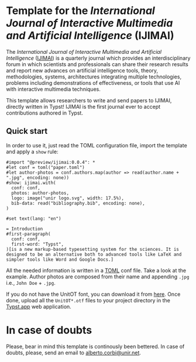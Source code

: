 
# Template for the _International Journal of Interactive Multimedia and Artificial Intelligence_ (IJIMAI)
The _International Journal of Interactive Multimedia and Artificial Intelligence_ ([IJIMAI](https://www.ijimai.org)) is a quarterly journal which provides an interdisciplinary forum in which scientists and professionals can share their research results and report new advances on artificial intelligence tools, theory, methodologies, systems, architectures integrating multiple technologies, problems including demonstrations of effectiveness, or tools that use AI with interactive multimedia techniques.

This template allows researchers to write and send papers to IJIMAI, directly written in Typst! IJIMAI is the first journal ever to accept contributions authored in Typst. 

## Quick start
In order to use it, just read the TOML configuration file, import the template and apply a `show` rule: 

```Typst
#import "@preview/ijimai:0.0.4": *
#let conf = toml("paper.toml")
#let author-photos = conf.authors.map(author => read(author.name + ".jpg", encoding: none))
#show: ijimai.with(
  conf: conf,
  photos: author-photos,
  logo: image("unir logo.svg", width: 17.5%),
  bib-data: read("bibliography.bib", encoding: none),
)

#set text(lang: "en")

= Introduction
#first-paragraph(
  conf: conf,
  first-word: "Typst",
)[is a new markup-based typesetting system for the sciences. It is designed to be an alternative both to advanced tools like LaTeX and simpler tools like Word and Google Docs.]
```

All the needed information is written in a [TOML](https://toml.io) conf file. Take a look at the example. Author photos are composed from their name and appending `.jpg` i.e., `John Doe` + `.jpg`.

If you do not have the UnitOT font, you can download it from [here](https://www.dropbox.com/scl/fi/ejy8910blatsgpzvcyhf8/UnitOT.zip?rlkey=7c550m3rpvd6hovt1o9s5oiwf&st=4adnysuo&dl=0). Once done, upload all the `UnitOT*.otf` files to your project directory in the [Typst.app](http://typst.app) web application.

# In case of doubts
Please, bear in mind this template is continously been bettered. In case of doubts, please, send an email to alberto.corbi@unir.net. 